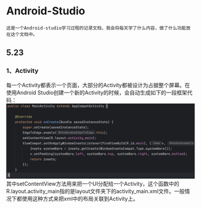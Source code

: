 # Android-Studio
    这是一个Android-studio学习过程的记录文档，我会将每天学了什么内容，做了什么功能放在这个文档中。  
## 5.23  
### 1、Activity  
 每一个Activity都表示一个页面，大部分的Activity都被设计为占据整个屏幕。在使用Android Studio创建一个新的Activity的时候，会自动生成如下的一段框架代码：
![alt text](image/activity(base).png)
其中setContentView方法用来把一个UI分配给一个Activity，这个函数中的R.layout.activity_main指的是layout文件夹下的activity_main.xml文件。一般情况下都使用这种方式来把xml中的布局关联到Activity上。  
